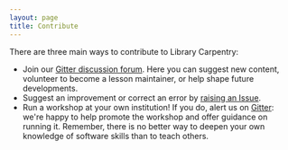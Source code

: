 ```yaml
---
layout: page
title: Contribute
---
```

There are three main ways to contribute to Library Carpentry:

- Join our [Gitter discussion forum](https://gitter.im/weaverbel/LibraryCarpentry). Here you can suggest new content, volunteer to become a lesson maintainer, or help shape future developments.
- Suggest an improvement or correct an error by [raising an Issue](https://github.com/LibraryCarpentry/lc-shell/issues).
- Run a workshop at your own institution! If you do, alert us on [Gitter](https://gitter.im/weaverbel/LibraryCarpentry): we're happy to help promote the workshop and offer guidance on running it. Remember, there is no better way to deepen your own knowledge of software skills than to teach others.
